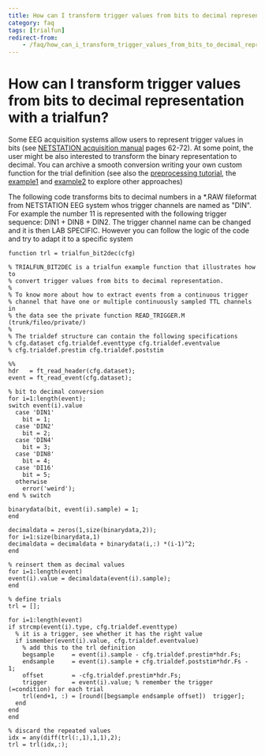 ```yaml
---
title: How can I transform trigger values from bits to decimal representation with a trialfun?
category: faq
tags: [trialfun]
redirect-from:
    - /faq/how_can_i_transform_trigger_values_from_bits_to_decimal_representation_with_a_trialfun/
---
```


# How can I transform trigger values from bits to decimal representation with a trialfun?

Some EEG acquisition systems allow users to represent trigger values in bits (see [NETSTATION acquisition manual](http://cb3.unl.edu/dbrainlab/wp-content/uploads/sites/2/2013/12/Acquisition_Manual.pdf) pages 62-72). At some point, the user might be also interested to transform the binary representation to decimal. You can archive a smooth conversion writing your own custom function for the trial definition (see also the [preprocessing tutorial](/tutorial/preprocessing#use_your_own_function_for_trial_selection), the [example1](/example/detect_the_muscle_activity_in_an_emg_channel_and_use_that_as_trial_definition) and [example2](/example/trialfun) to explore other approaches)

The following code transforms bits to decimal numbers in a \*.RAW fileformat from NETSTATION EEG system whos trigger channels are named as "DIN". For example the number 11 is represented with the following trigger sequence: DIN1 + DIN8 + DIN2. The trigger channel name can be changed and it is then LAB SPECIFIC. However you can follow the logic of the code and try to adapt it to a specific system

    function trl = trialfun_bit2dec(cfg)

    % TRIALFUN_BIT2DEC is a trialfun example function that illustrates how to
    % convert trigger values from bits to decimal representation.
    %
    % To know more about how to extract events from a continuous trigger
    % channel that have one or multiple continuously sampled TTL channels in
    % the data see the private function READ_TRIGGER.M (trunk/fileo/private/)
    %
    % The trialdef structure can contain the following specifications
    % cfg.dataset cfg.trialdef.eventtype cfg.trialdef.eventvalue
    % cfg.trialdef.prestim cfg.trialdef.poststim

    %%
    hdr   = ft_read_header(cfg.dataset);
    event = ft_read_event(cfg.dataset);

    % bit to decimal conversion
    for i=1:length(event);
    switch event(i).value
      case 'DIN1'
        bit = 1;
      case 'DIN2'
        bit = 2;
      case 'DIN4'
        bit = 3;
      case 'DIN8'
        bit = 4;
      case 'DI16'
        bit = 5;
      otherwise
        error('weird');
    end % switch

    binarydata(bit, event(i).sample) = 1;
    end

    decimaldata = zeros(1,size(binarydata,2));
    for i=1:size(binarydata,1)
    decimaldata = decimaldata + binarydata(i,:) *(i-1)^2;
    end

    % reinsert them as decimal values
    for i=1:length(event)
    event(i).value = decimaldata(event(i).sample);
    end

    % define trials
    trl = [];

    for i=1:length(event)
    if strcmp(event(i).type, cfg.trialdef.eventtype)
      % it is a trigger, see whether it has the right value
      if ismember(event(i).value, cfg.trialdef.eventvalue)
        % add this to the trl definition
        begsample     = event(i).sample - cfg.trialdef.prestim*hdr.Fs;
        endsample     = event(i).sample + cfg.trialdef.poststim*hdr.Fs - 1;
        offset        = -cfg.trialdef.prestim*hdr.Fs;
        trigger       = event(i).value; % remember the trigger (=condition) for each trial
        trl(end+1, :) = [round([begsample endsample offset])  trigger];
      end
    end
    end

    % discard the repeated values
    idx = any(diff(trl(:,1),1,1),2);
    trl = trl(idx,:);
